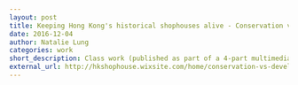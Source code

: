 ```yaml
---
layout: post
title: Keeping Hong Kong's historical shophouses alive - Conservation vs Development
date: 2016-12-04
author: Natalie Lung
categories: work
short_description: Class work (published as part of a 4-part multimedia feature)
external_url: http://hkshophouse.wixsite.com/home/conservation-vs-development
---
```

